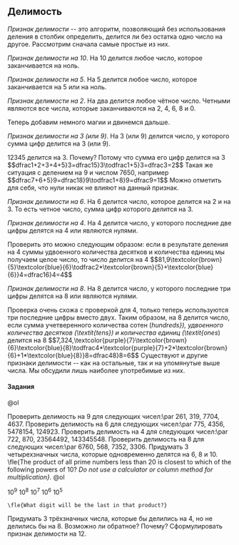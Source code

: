 ## Делимость
_Признак делимости_ -- это алгоритм, позволяющий без использования деления в столбик определить, делится ли без остатка одно число на другое. Рассмотрим сначала самые простые из них.

_Признак делимости на 10_. На $10$ делится любое число, которое заканчивается на ноль.

_Признак делимости на 5_. На $5$ делится любое число, которое заканчивается на $5$ или на ноль.

_Признак делимости на 2_. На два делится любое чётное число. Четными являются все числа, которые заканчиваются на $2$, $4$, $6$, $8$ и $0$.

Теперь добавим немного магии и двинемся дальше.

_Признак делимости на 3 (или 9)_. На $3$ (или $9$) делится число, у которого сумма цифр делится на $3$ (или $9$).

$12345$ делится на $3$. Почему? Потому что сумма его цифр делится на $3$
$$dfrac1+2+3+4+5}3=dfrac15}3\todfrac1+5}3=dfrac3=2$$
Такая же ситуация с делением на $9$ и числом $7650$, например
$$dfrac7+6+5}9=dfrac18}9\todfrac1+8}9=dfrac9=1$$
Можно отметить для себя, что нули никак не влияют на данный признак.

_Признак делимости на 6_. На $6$ делится число, которое делится на $2$ и на $3$. То есть четное число, сумма цифр которого делится на $3$.

_Признак делимости на 4_. На $4$ делится число, у которого последние две цифры делятся на $4$ или являются нулями.

Проверить это можно следующим образом: если в результате деления на $4$ суммы удвоенного количества десятков и количества единиц мы получаем целое число, то число делится на $4$
$$81\,9\textcolor{brown}{5}\textcolor{blue}{6}\todfrac2\*\textcolor{brown}{5}+\textcolor{blue}{6}}4=dfrac16}4=4$$

_Признак делимости на 8_. На $8$ делится число, у которого последние три цифры делятся на $8$ или являются нулями.

Проверка очень схожа с проверкой для $4$, только теперь используются три последние цифры вместо двух. Таким образом, на $8$ делится число, если сумма учетверенного количества сотен (_hundreds}), удвоенного количества десятков (\textit{tens}) и количества единиц (\textit{ones_) делится на $8$
$$7\,324\,\textcolor{purple}{7}\textcolor{brown}{6}\textcolor{blue}{8}\todfrac4*\textcolor{purple}{7}+2*\textcolor{brown}{6}+1\*\textcolor{blue}{8}}8=dfrac48}8=6$$
Существуют и другие признаки делимости -- как на остальные, так и на упомянутые выше числа. Мы обсудили лишь наиболее употребимые из них.
#### Задания
@ol

Проверить делимость на $9$ для следующих чисел:\par
$261$, $319$, $7704$, $4637$.
Проверить делимость на $6$ для следующих чисел:\par
$775$, $4356$, $5478154$, $124923$.
Проверить делимость на $4$ для следующих чисел:\par
$722$, $870$, $23564492$, $143345548$.
Проверить делимость на $8$ для следующих чисел:\par
$6760$, $568$, $7352$, $3306$.
Придумать $3$ четырехзначных числа, которые одновременно делятся на $6$, $8$ и $10$.
\fle{The product of all prime numbers less than $20$ is closest to which of the following powers of $10$? _Do not use a calculator or column method for multiplication}._
@ol

$10^9$
$10^8$
$10^7$
$10^6$
$10^5$

    \fle{What digit will be the last in that product?}

Придумать $3$ трёхзначных числа, которые бы делились на $4$, но не делились бы на $8$. Возможно ли обратное? Почему?
Сформулировать признак делимости на $12$.

<!--stackedit_data:
eyJoaXN0b3J5IjpbLTE4OTg5Nzk4NTZdfQ==
-->